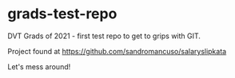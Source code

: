# grads-test-repo

DVT Grads of 2021 - first test repo to get to grips with GIT.

Project found at https://github.com/sandromancuso/salaryslipkata

Let's mess around!
